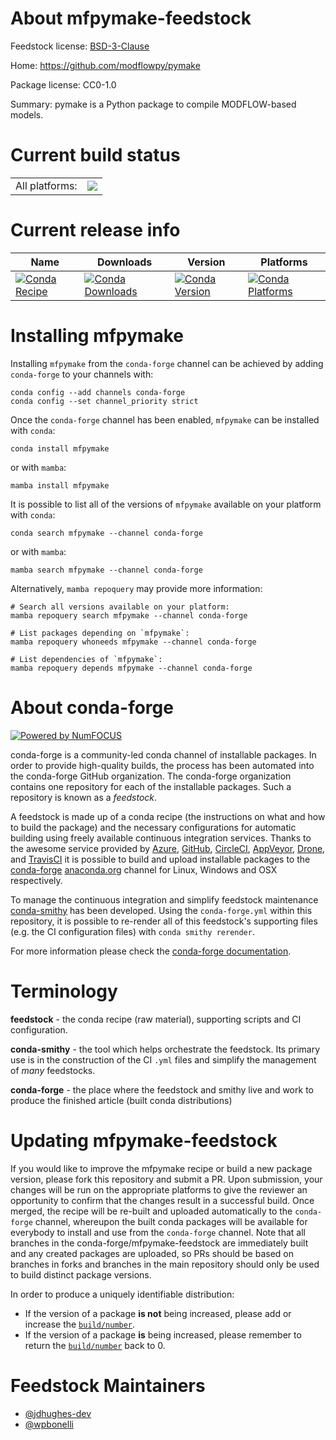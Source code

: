 About mfpymake-feedstock
========================

Feedstock license: [BSD-3-Clause](https://github.com/conda-forge/mfpymake-feedstock/blob/main/LICENSE.txt)

Home: https://github.com/modflowpy/pymake

Package license: CC0-1.0

Summary: pymake is a Python package to compile MODFLOW-based models.

Current build status
====================


<table><tr><td>All platforms:</td>
    <td>
      <a href="https://dev.azure.com/conda-forge/feedstock-builds/_build/latest?definitionId=18994&branchName=main">
        <img src="https://dev.azure.com/conda-forge/feedstock-builds/_apis/build/status/mfpymake-feedstock?branchName=main">
      </a>
    </td>
  </tr>
</table>

Current release info
====================

| Name | Downloads | Version | Platforms |
| --- | --- | --- | --- |
| [![Conda Recipe](https://img.shields.io/badge/recipe-mfpymake-green.svg)](https://anaconda.org/conda-forge/mfpymake) | [![Conda Downloads](https://img.shields.io/conda/dn/conda-forge/mfpymake.svg)](https://anaconda.org/conda-forge/mfpymake) | [![Conda Version](https://img.shields.io/conda/vn/conda-forge/mfpymake.svg)](https://anaconda.org/conda-forge/mfpymake) | [![Conda Platforms](https://img.shields.io/conda/pn/conda-forge/mfpymake.svg)](https://anaconda.org/conda-forge/mfpymake) |

Installing mfpymake
===================

Installing `mfpymake` from the `conda-forge` channel can be achieved by adding `conda-forge` to your channels with:

```
conda config --add channels conda-forge
conda config --set channel_priority strict
```

Once the `conda-forge` channel has been enabled, `mfpymake` can be installed with `conda`:

```
conda install mfpymake
```

or with `mamba`:

```
mamba install mfpymake
```

It is possible to list all of the versions of `mfpymake` available on your platform with `conda`:

```
conda search mfpymake --channel conda-forge
```

or with `mamba`:

```
mamba search mfpymake --channel conda-forge
```

Alternatively, `mamba repoquery` may provide more information:

```
# Search all versions available on your platform:
mamba repoquery search mfpymake --channel conda-forge

# List packages depending on `mfpymake`:
mamba repoquery whoneeds mfpymake --channel conda-forge

# List dependencies of `mfpymake`:
mamba repoquery depends mfpymake --channel conda-forge
```


About conda-forge
=================

[![Powered by
NumFOCUS](https://img.shields.io/badge/powered%20by-NumFOCUS-orange.svg?style=flat&colorA=E1523D&colorB=007D8A)](https://numfocus.org)

conda-forge is a community-led conda channel of installable packages.
In order to provide high-quality builds, the process has been automated into the
conda-forge GitHub organization. The conda-forge organization contains one repository
for each of the installable packages. Such a repository is known as a *feedstock*.

A feedstock is made up of a conda recipe (the instructions on what and how to build
the package) and the necessary configurations for automatic building using freely
available continuous integration services. Thanks to the awesome service provided by
[Azure](https://azure.microsoft.com/en-us/services/devops/), [GitHub](https://github.com/),
[CircleCI](https://circleci.com/), [AppVeyor](https://www.appveyor.com/),
[Drone](https://cloud.drone.io/welcome), and [TravisCI](https://travis-ci.com/)
it is possible to build and upload installable packages to the
[conda-forge](https://anaconda.org/conda-forge) [anaconda.org](https://anaconda.org/)
channel for Linux, Windows and OSX respectively.

To manage the continuous integration and simplify feedstock maintenance
[conda-smithy](https://github.com/conda-forge/conda-smithy) has been developed.
Using the ``conda-forge.yml`` within this repository, it is possible to re-render all of
this feedstock's supporting files (e.g. the CI configuration files) with ``conda smithy rerender``.

For more information please check the [conda-forge documentation](https://conda-forge.org/docs/).

Terminology
===========

**feedstock** - the conda recipe (raw material), supporting scripts and CI configuration.

**conda-smithy** - the tool which helps orchestrate the feedstock.
                   Its primary use is in the construction of the CI ``.yml`` files
                   and simplify the management of *many* feedstocks.

**conda-forge** - the place where the feedstock and smithy live and work to
                  produce the finished article (built conda distributions)


Updating mfpymake-feedstock
===========================

If you would like to improve the mfpymake recipe or build a new
package version, please fork this repository and submit a PR. Upon submission,
your changes will be run on the appropriate platforms to give the reviewer an
opportunity to confirm that the changes result in a successful build. Once
merged, the recipe will be re-built and uploaded automatically to the
`conda-forge` channel, whereupon the built conda packages will be available for
everybody to install and use from the `conda-forge` channel.
Note that all branches in the conda-forge/mfpymake-feedstock are
immediately built and any created packages are uploaded, so PRs should be based
on branches in forks and branches in the main repository should only be used to
build distinct package versions.

In order to produce a uniquely identifiable distribution:
 * If the version of a package **is not** being increased, please add or increase
   the [``build/number``](https://docs.conda.io/projects/conda-build/en/latest/resources/define-metadata.html#build-number-and-string).
 * If the version of a package **is** being increased, please remember to return
   the [``build/number``](https://docs.conda.io/projects/conda-build/en/latest/resources/define-metadata.html#build-number-and-string)
   back to 0.

Feedstock Maintainers
=====================

* [@jdhughes-dev](https://github.com/jdhughes-dev/)
* [@wpbonelli](https://github.com/wpbonelli/)

